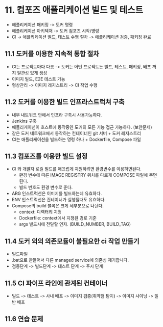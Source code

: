 # 11. 컴포즈 애플리케이션 빌드 및 테스트
- 애플리케이션 패키징 -> 도커 명령
- 애플리케이션 아키텍처 -> 도커 컴포즈 시작/명령
- CI -> 애플리케이션 빌드, 테스트 수행 절차 -> 애플리케이션 검증, 패키징 완료

## 11.1 도커를 이용한 지속적 통합 절차
- CI는 프로젝트마다 다름 -> 도커는 어떤 프로젝트든 빌드, 테스트, 패키징, 배포 까지 일관성 있게 생성
- 이미지 빌드, E2E 테스트 가능
- 형상관리 -> 이미지 레지스트리 -> CI 작업 수행 

## 11.2 도커를 이용한 빌드 인프라스트럭쳐 구축
- 내부 내트워크 안에서 인프라 구축시 사용가능하다.
- Jenkins 구축
- 애플리케이션이 호스트에 동작중인 도커의 모든 기능 접근 가능하다. (보안문제)
- 같은 도커 네트워크에서 동작하는 컨테이너인 git 서버 + 도커 레지스트리
- CI는 애플리케이션을 빌드하는 명령 하나 + Dockerfile, Compose 파일

## 11.3 컴포즈를 이용한 빌드 설정
- CI 와 개발자 로컬 빌드를 매끄럽게 지원하려면 환경변수를 이용하면된다. 
  - 환경 변수에 따른 IMAGE REGISTRY 위치를 다르게 COMPOSE 파일에 주면된다.
  - 빌드 번호도 환경 변수로 준다.
- ARG 인스트럭션은 이미지를 빌드하는데 유효하다.
- ENV 인스트럭션은 컨테이너가 실행될때도 유효하다.
- Compose의 build 블록은 크게 세부분으로 나뉜다.
  - context: 디렉터리 지정
  - Dockerfile: context에서 지정된 경로 기준
  - args 빌드시에 전달할 인자. (BUILD_NUMBER, BUILD_TAG)

## 11.4 도커 외의 의존모듈이 불필요한 ci 작업 만들기
- 빌드파일
- .bat으로 만들어서 다른 managed service에 의존성 제거합니다.
- 검증단계 -> 빌드단계 -> 테스트 단계 -> 푸시 단계

## 11.5 CI 파이프 라인에 관계된 컨테이너
- 빌드 -> 테스트 -> 사내 배포 -> 이미지 검증(취약점 탐지) -> 이미지 사이닝 -> 일반 배포

## 11.6 연습 문제
